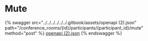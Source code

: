 # Mute

{% swagger src="../../../../../../.gitbook/assets/openapi (2).json" path="/conference_rooms/{id}/participants/{participant_id}/mute" method="post" %}
[openapi (2).json](<../../../../../../.gitbook/assets/openapi (2).json>)
{% endswagger %}
